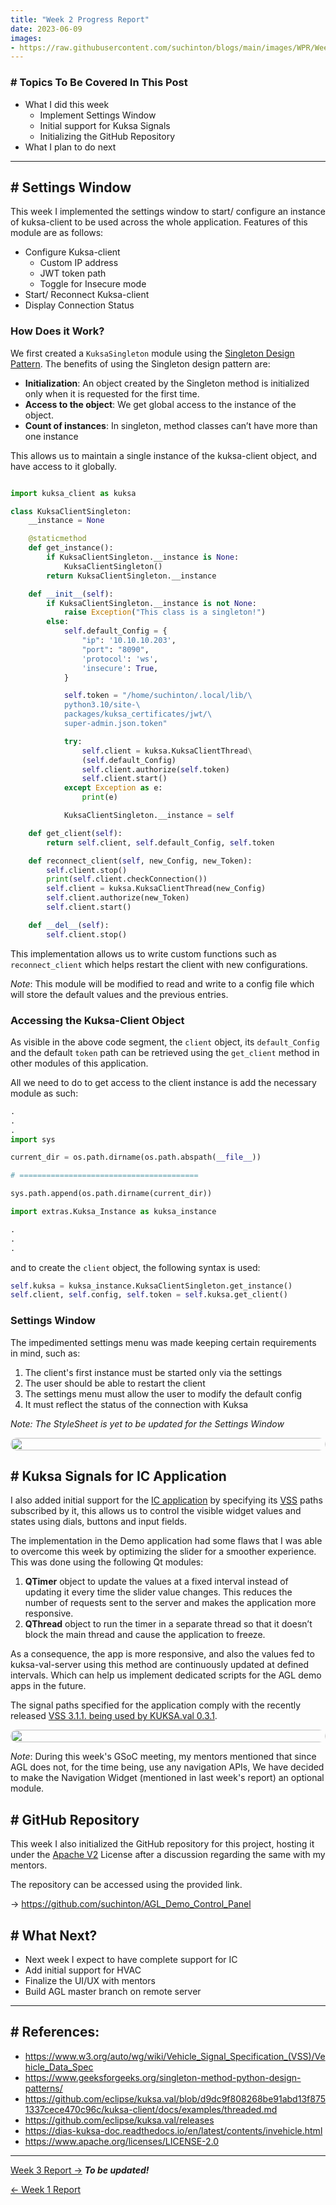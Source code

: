 ```yaml
---
title: "Week 2 Progress Report"
date: 2023-06-09
images: 
- https://raw.githubusercontent.com/suchinton/blogs/main/images/WPR/Week2/GSOC Report IMG.png
---
```


### # Topics To Be Covered In This Post
- What I did this week
	- Implement Settings Window
	- Initial support for Kuksa Signals
	- Initializing the GitHub Repository
- What I plan to do next 

---

## # Settings Window
This week I implemented the settings window to start/ configure an instance of kuksa-client to be used across the whole application. Features of this module are as follows:
- Configure Kuksa-client
	- Custom IP address
	- JWT token path
	- Toggle for Insecure mode 
- Start/ Reconnect Kuksa-client
- Display Connection Status

### How Does it Work?

We first created a `KuksaSingleton` module using the [Singleton Design Pattern](https://www.geeksforgeeks.org/singleton-method-python-design-patterns/). The benefits of using the Singleton design pattern are:

- **Initialization**: An object created by the Singleton method is initialized only when it is requested for the first time.
- **Access to the object**: We get global access to the instance of the object.
- **Count of instances**: In singleton, method classes can’t have more than one instance

This allows us to maintain a single instance of the kuksa-client object, and have access to it globally.

```python

import kuksa_client as kuksa

class KuksaClientSingleton:
    __instance = None

    @staticmethod
    def get_instance():
        if KuksaClientSingleton.__instance is None:
            KuksaClientSingleton()
        return KuksaClientSingleton.__instance

    def __init__(self):
        if KuksaClientSingleton.__instance is not None:
            raise Exception("This class is a singleton!")
        else:
            self.default_Config = {
                "ip": '10.10.10.203',
                "port": "8090",
                'protocol': 'ws',
                'insecure': True,
            }

            self.token = "/home/suchinton/.local/lib/\
            python3.10/site-\
            packages/kuksa_certificates/jwt/\
            super-admin.json.token"

            try:
                self.client = kuksa.KuksaClientThread\
                (self.default_Config)
                self.client.authorize(self.token)
                self.client.start()
            except Exception as e:
                print(e)

            KuksaClientSingleton.__instance = self

    def get_client(self):
        return self.client, self.default_Config, self.token

    def reconnect_client(self, new_Config, new_Token):
        self.client.stop()
        print(self.client.checkConnection())
        self.client = kuksa.KuksaClientThread(new_Config)
        self.client.authorize(new_Token)
        self.client.start()

    def __del__(self):
        self.client.stop()
```

This implementation allows us to write custom functions such as `reconnect_client` which helps restart the client with new configurations.

_Note_: This module will be modified to read and write to a config file which will store the default values and the previous entries. 

### Accessing the Kuksa-Client Object

As visible in the above code segment, the `client` object, its `default_Config` and the default `token` path can be retrieved using the `get_client` method in other modules of this application.

All we need to do to get access to the client instance is add the necessary module as such:

```python
.
.
.
import sys

current_dir = os.path.dirname(os.path.abspath(__file__))

# ========================================

sys.path.append(os.path.dirname(current_dir))

import extras.Kuksa_Instance as kuksa_instance

.
.
.
```

and to create the `client` object, the following syntax is used:

```python
self.kuksa = kuksa_instance.KuksaClientSingleton.get_instance()
self.client, self.config, self.token = self.kuksa.get_client()
```

### Settings Window

The impedimented settings menu was made keeping certain requirements in mind, such as:
1. The client's first instance must be started only via the settings
2. The user should be able to restart the client
3. The settings menu must allow the user to modify the default config
4. It must reflect the status of the connection with Kuksa

_Note: The StyleSheet is yet to be updated for the Settings Window_

<div style="display: flex; flex-direction: column; align-items: center;">
  <img src="https://raw.githubusercontent.com/suchinton/blogs/main/images/WPR/Week2/settings_demo.gif" height="auto" width="100%" style="border-radius: 10px;">
</div>

## # Kuksa Signals for IC Application

I also added initial support for the [IC application](https://github.com/aakash-s45/ic) by specifying its [VSS](https://www.w3.org/auto/wg/wiki/Vehicle_Signal_Specification_(VSS)/Vehicle_Data_Spec) paths subscribed by it, this allows us to control the visible widget values and states using dials, buttons and input fields. 

The implementation in the Demo application had some flaws that I was able to overcome this week by  optimizing the slider for a smoother experience. This was done using the following Qt modules:
1. **QTimer** object to update the values at a fixed interval instead of updating it every time the slider value changes. This reduces the number of requests sent to the server and makes the application more responsive.
2. **QThread** object to run the timer in a separate thread so that it doesn’t block the main thread and cause the application to freeze.

As a consequence, the app is more responsive, and also the values fed to kuksa-val-server using this method are continuously updated at defined intervals. Which can help us implement  dedicated scripts for the AGL demo apps in the future.

The signal paths specified for the application comply with the recently released [VSS 3.1.1. being used by KUKSA.val 0.3.1](https://github.com/eclipse/kuksa.val/releases). 

<div style="display: flex; flex-direction: column; align-items: center;">
  <img src="https://raw.githubusercontent.com/suchinton/blogs/main/images/WPR/Week2/IC_controls.gif" height="auto" width="100%" style="border-radius: 10px;">
</div>

_Note_: During this week's GSoC meeting, my mentors mentioned that since AGL does not, for the time being, use any navigation APIs, We have decided to make the Navigation Widget (mentioned in last week's report)  an optional module.

## # GitHub Repository

This  week I also initialized the GitHub repository for this project, hosting it under the [Apache V2](https://www.apache.org/licenses/LICENSE-2.0) License after a discussion regarding the same with my mentors.

The repository can be accessed using the provided link.

→   https://github.com/suchinton/AGL_Demo_Control_Panel

## # What Next?

- Next week I expect to have complete support for IC
- Add initial support for HVAC
- Finalize the UI/UX with mentors
- Build AGL master branch on remote server

---
## # References:

- https://www.w3.org/auto/wg/wiki/Vehicle_Signal_Specification_(VSS)/Vehicle_Data_Spec
- https://www.geeksforgeeks.org/singleton-method-python-design-patterns/
- https://github.com/eclipse/kuksa.val/blob/d9dc9f808268be91abd13f8751337cece470c96c/kuksa-client/docs/examples/threaded.md
- https://github.com/eclipse/kuksa.val/releases
- https://dias-kuksa-doc.readthedocs.io/en/latest/contents/invehicle.html
- https://www.apache.org/licenses/LICENSE-2.0

---
[Week 3 Report →]() ___To be updated!___

[← Week 1 Report](articles/week-1)